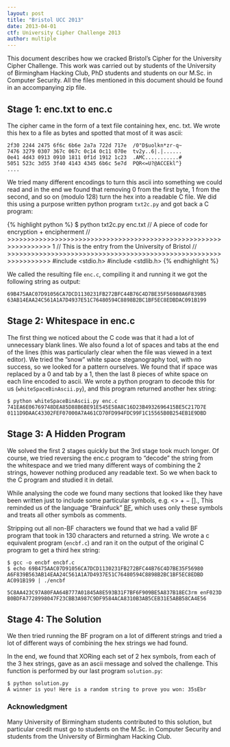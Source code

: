 ```yaml
---
layout: post
title: "Bristol UCC 2013"
date: 2013-04-01
ctf: University Cipher Challenge 2013
author: multiple
---
```

  
This document describes how we cracked Bristol’s Cipher for the University Cipher Challenge. This work was carried out by students of the University of Birmingham Hacking Club, PhD students and students on our M.Sc. in Computer Security. All the files mentioned in this document should be found in an accompanying zip file.

## Stage 1: enc.txt to enc.c

The cipher came in the form of a text file containing hex, enc. txt. We wrote this hex to a file as bytes and spotted that most of it was ascii:

	2f30 2244 2475 6f6c 6b6e 2a7a 722d 717e  /0"D$uolkn*zr-q~
	7476 3279 0307 367c 067c 0c14 0c11 070e  tv2y..6|.|......
	0e41 4d43 0913 0910 1811 0f1d 1912 1c23  .AMC...........#
	5051 523c 3d55 3f40 4143 4345 6b6c 5e7d  PQR<=U?@ACCEkl^}
	....	

We tried many different encodings to turn this ascii into something we could read and in the end we found that removing 0 from the first byte, 1 from the second, and so on (modulo 128) turn the hex into a readable C file. We did this using a purpose written python program `txt2c.py` and got back a C program:

{% highlight python %}
$ python txt2c.py enc.txt
// A piece of code for encryption + encipherment
// >>>>>>>>>>>>>>>>>>>>>>>>>>>>>>>>>>>>>>>>>>>>>>>>>>>>>>>>>>>>>>>>>
1
// This is the entry from the University of Bristol
// >>>>>>>>>>>>>>>>>>>>>>>>>>>>>>>>>>>>>>>>>>>>>>>>>>>>>>>>>>>>>>>>>
#include <stdio.h>
#include <stdlib.h>
{% endhighlight %}

We called the resulting file `enc.c`, compiling it and running it we got the following string as output:

	69B475AAC07D91056CA7DCD1130231FB272BFC44B76C4D7BE35F56980A6F839B5
	63AB14EAA24C561A1A7D4937E51C76480594C8898B2BC1BF5EC8EDBDAC091B199

## Stage 2: Whitespace in enc.c

The first thing we noticed about the C code was that it had a lot of unnecessary blank lines. We also found a lot of spaces and tabs at the end of the lines (this was particularly clear when the file was viewed in a text editor). We tried the ”snow” white space steganography tool, with no success, so we looked for a pattern ourselves. We found that if space was replaced by a 0 and tab by a 1, then the last 8 pieces of white space on each line encoded to ascii. We wrote a python program to decode this for us (`whiteSpaceBinAscii.py`), and this program returned another hex string:

	$ python whiteSpaceBinAscii.py enc.c
	741EA6E06769748DEA85D88B6BE91E545E58A8C16D23B4932696415BE5C217D7E
	0111D9DAAC43302FEF07000A7A461CD70FD994FDC99F1C15565B0B254EB1E9DBD

## Stage 3: A Hidden Program

We solved the first 2 stages quickly but the 3rd stage took much longer. Of course, we tried reversing the enc.c program to “decode” the string from the whitespace and we tried many different ways of combining the 2 strings, however nothing produced any readable text. So we when back to the C program and studied it in detail.

While analysing the code we found many sections that looked like they have been written just to include some particular symbols, e.g. <> + − []., This reminded us of the language “Brainfuck” [BF][1], which uses only these symbols and treats all other symbols as comments.

Stripping out all non-BF characters we found that we had a valid BF program that took in 130 characters and returned a string. We wrote a c equivalent program (`encbf.c`) and ran it on the output of the original C program to get a third hex string:

	$ gcc -o encbf encbf.c
	$ echo 69B475AAC07D91056CA7DCD1130231FB272BFC44B76C4D7BE35F56980
	A6F839B563AB14EAA24C561A1A7D4937E51C76480594C8898B2BC1BF5EC8EDBD
	AC091B199 | ./encbf
	
	5C8AA423C97A80FAA64B777A01845A8E593B31F7BF6F909BE5A837B18EC3rm enF023D
	B0BDFA7728998047F23CBB3A987C9DF9584ACA8310B3AB5CEB31E5ABB58CA4E56

## Stage 4: The Solution

We then tried running the BF program on a lot of different strings and tried a lot of different ways of combining the hex strings we had found.

In the end, we found that XORing each set of 2 hex symbols, from each of the 3 hex strings, gave as an ascii message and solved the challenge. This function is performed by our last program `solution.py`:

	$ python solution.py
	A winner is you! Here is a random string to prove you won: 35sEbr

### Acknowledgment

Many University of Birmingham students contributed to this solution, but particular credit must go to students on the M.Sc. in Computer Security and students from the University of Birmingham Hacking Club.

[1]: http://en.wikipedia.org/wiki/Brainfuck        "Brainfuck"